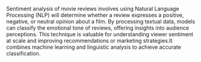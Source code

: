Sentiment analysis of movie reviews involves using Natural Language Processing (NLP) will determine whether a review expresses a positive, negative, or neutral opinion about a film. By processing textual data, models can classify the emotional tone of reviews, offering insights into audience perceptions. This technique is valuable for understanding viewer sentiment at scale and improving recommendations or marketing strategies.It combines machine learning and linguistic analysis to achieve accurate classification.
